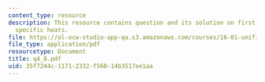 ```yaml
---
content_type: resource
description: This resource contains question and its solution on first law, enthalpy,
  specific heats.
file: https://ol-ocw-studio-app-qa.s3.amazonaws.com/courses/16-01-unified-engineering-i-ii-iii-iv-fall-2005-spring-2006/35f7244c11712332f56014b3517ee1aa_q4_8.pdf
file_type: application/pdf
resourcetype: Document
title: q4_8.pdf
uid: 35f7244c-1171-2332-f560-14b3517ee1aa
---
```

